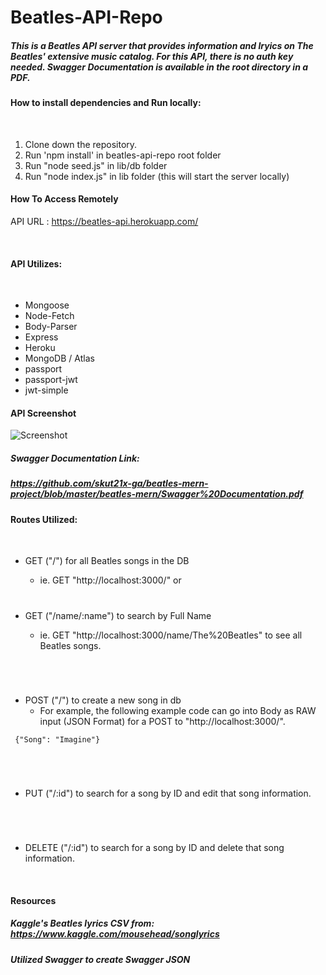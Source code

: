 
# Beatles-API-Repo

 ##### This is a Beatles API server that provides information and lryics on The Beatles' extensive music catalog. For this API, there is no auth key needed. Swagger Documentation is available in the root directory in a PDF. 


#### How to install dependencies and Run locally:
​
1. Clone down the repository.
2. Run 'npm install' in beatles-api-repo root folder
3. Run "node seed.js" in lib/db folder
4. Run "node index.js" in lib folder
   (this will start the server locally)


#### How To Access Remotely

API URL : https://beatles-api.herokuapp.com/

​
#### API Utilizes:
​
- Mongoose
- Node-Fetch
- Body-Parser
- Express
- Heroku
- MongoDB / Atlas
- passport
- passport-jwt
- jwt-simple



#### API Screenshot
![Screenshot](https://github.com/skut21x-ga/beatles-mern-project/blob/master/beatles-mern/src/img/apiscreenshot.png?raw=true)

##### Swagger Documentation Link:
##### https://github.com/skut21x-ga/beatles-mern-project/blob/master/beatles-mern/Swagger%20Documentation.pdf

#### Routes Utilized:
​
- GET ("/") for all Beatles songs in the DB
  - ie. GET "http://localhost:3000/" or
  # 

- GET ("/name/:name") to search by Full Name
  - ie. GET "http://localhost:3000/name/The%20Beatles" to see all Beatles songs.
  #
​
​
- POST ("/") to create a new song in db
​
  - For example, the following example code can go into Body as RAW input (JSON Format) for a POST to "http://localhost:3000/".
​
```   
 {"Song": "Imagine"}

```
#
​
- PUT ("/:id") to search for a song by ID and edit that song information.
​
#
​
- DELETE ("/:id") to search for a song by ID and delete that song information.

​
#### Resources

##### Kaggle's Beatles lyrics CSV from: https://www.kaggle.com/mousehead/songlyrics


##### Utilized Swagger to create Swagger JSON 

